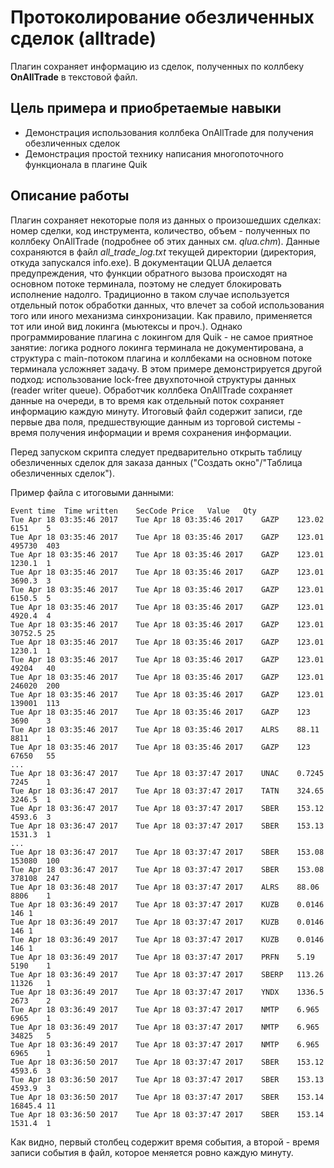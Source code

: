 # Протоколирование обезличенных сделок (alltrade) #

Плагин сохраняет информацию из сделок, полученных по коллбеку **OnAllTrade** в текстовой файл.


## Цель примера и приобретаемые навыки ##
 * Демонстрация использования коллбека OnAllTrade для получения обезличенных сделок
 * Демонстрация простой технику написания многопоточного функционала в плагине Quik

## Описание работы ##

Плагин сохраняет некоторые поля из данных о произошедших сделках: номер сделки, код инструмента, количество, объем -
полученных по коллбеку OnAllTrade (подробнее об этих данных см. *qlua.chm*). Данные сохраняются в файл *all_trade_log.txt*
текущей директории (директория, откуда запускался info.exe). В документации QLUA делается предупреждения, что
функции обратного вызова происходят на основном потоке терминала, поэтому не следует блокировать исполнение надолго.
Традиционно в таком случае используется отдельный поток обработки данных, что влечет за собой использования того или иного
механизма синхронизации. Как правило, применяется тот или иной вид локинга (мьютексы и проч.). Однако программирование плагина
с локингом для Quik - не самое приятное занятие: логика родного локинга терминала не документирована, а структура с main-потоком плагина и коллбеками на основном потоке терминала усложняет задачу. В этом примере
демонстрируется другой подход: использование lock-free двухпоточной структуры данных (reader writer queue).
Обработчик коллбека OnAllTrade сохраняет данные на очереди, в то время как отдельный поток сохраняет информацию каждую минуту.
Итоговый файл содержит записи, где первые два поля, предшествующие данным из торговой системы - время
получения информации и время сохранения информации.

Перед запуском скрипта следует предварительно открыть таблицу обезличенных сделок для заказа данных ("Создать окно"/"Таблица обезличенных сделок").

Пример файла с итоговыми данными:
```
Event time	Time written	SecCode	Price	Value	Qty
Tue Apr 18 03:35:46 2017	Tue Apr 18 03:35:46 2017	GAZP	123.02	6151	5
Tue Apr 18 03:35:46 2017	Tue Apr 18 03:35:46 2017	GAZP	123.01	495730	403
Tue Apr 18 03:35:46 2017	Tue Apr 18 03:35:46 2017	GAZP	123.01	1230.1	1
Tue Apr 18 03:35:46 2017	Tue Apr 18 03:35:46 2017	GAZP	123.01	3690.3	3
Tue Apr 18 03:35:46 2017	Tue Apr 18 03:35:46 2017	GAZP	123.01	6150.5	5
Tue Apr 18 03:35:46 2017	Tue Apr 18 03:35:46 2017	GAZP	123.01	4920.4	4
Tue Apr 18 03:35:46 2017	Tue Apr 18 03:35:46 2017	GAZP	123.01	30752.5	25
Tue Apr 18 03:35:46 2017	Tue Apr 18 03:35:46 2017	GAZP	123.01	1230.1	1
Tue Apr 18 03:35:46 2017	Tue Apr 18 03:35:46 2017	GAZP	123.01	49204	40
Tue Apr 18 03:35:46 2017	Tue Apr 18 03:35:46 2017	GAZP	123.01	246020	200
Tue Apr 18 03:35:46 2017	Tue Apr 18 03:35:46 2017	GAZP	123.01	139001	113
Tue Apr 18 03:35:46 2017	Tue Apr 18 03:35:46 2017	GAZP	123	3690	3
Tue Apr 18 03:35:46 2017	Tue Apr 18 03:35:46 2017	ALRS	88.11	8811	1
Tue Apr 18 03:35:46 2017	Tue Apr 18 03:35:46 2017	GAZP	123	67650	55
...
Tue Apr 18 03:36:47 2017	Tue Apr 18 03:37:47 2017	UNAC	0.7245	7245	1
Tue Apr 18 03:36:47 2017	Tue Apr 18 03:37:47 2017	TATN	324.65	3246.5	1
Tue Apr 18 03:36:47 2017	Tue Apr 18 03:37:47 2017	SBER	153.12	4593.6	3
Tue Apr 18 03:36:47 2017	Tue Apr 18 03:37:47 2017	SBER	153.13	1531.3	1
...
Tue Apr 18 03:36:47 2017	Tue Apr 18 03:37:47 2017	SBER	153.08	153080	100
Tue Apr 18 03:36:47 2017	Tue Apr 18 03:37:47 2017	SBER	153.08	378108	247
Tue Apr 18 03:36:48 2017	Tue Apr 18 03:37:47 2017	ALRS	88.06	8806	1
Tue Apr 18 03:36:49 2017	Tue Apr 18 03:37:47 2017	KUZB	0.0146	146	1
Tue Apr 18 03:36:49 2017	Tue Apr 18 03:37:47 2017	KUZB	0.0146	146	1
Tue Apr 18 03:36:49 2017	Tue Apr 18 03:37:47 2017	KUZB	0.0146	146	1
Tue Apr 18 03:36:49 2017	Tue Apr 18 03:37:47 2017	PRFN	5.19	5190	1
Tue Apr 18 03:36:49 2017	Tue Apr 18 03:37:47 2017	SBERP	113.26	11326	1
Tue Apr 18 03:36:49 2017	Tue Apr 18 03:37:47 2017	YNDX	1336.5	2673	2
Tue Apr 18 03:36:49 2017	Tue Apr 18 03:37:47 2017	NMTP	6.965	6965	1
Tue Apr 18 03:36:49 2017	Tue Apr 18 03:37:47 2017	NMTP	6.965	34825	5
Tue Apr 18 03:36:49 2017	Tue Apr 18 03:37:47 2017	NMTP	6.965	6965	1
Tue Apr 18 03:36:50 2017	Tue Apr 18 03:37:47 2017	SBER	153.12	4593.6	3
Tue Apr 18 03:36:50 2017	Tue Apr 18 03:37:47 2017	SBER	153.13	4593.9	3
Tue Apr 18 03:36:50 2017	Tue Apr 18 03:37:47 2017	SBER	153.14	16845.4	11
Tue Apr 18 03:36:50 2017	Tue Apr 18 03:37:47 2017	SBER	153.14	1531.4	1

```

Как видно, первый столбец содержит время события, а второй - время записи события в файл, которое меняется ровно каждую минуту.
